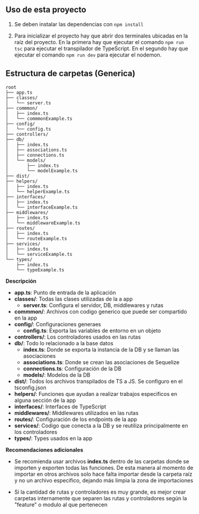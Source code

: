 ## Uso de esta proyecto

1) Se deben instalar las dependencias con ```npm install```

2) Para inicializar el proyecto hay que abrir dos terminales ubicadas en la raíz del proyecto.
En la primera hay que ejecutar el comando ```npm run tsc``` para ejecutar el transpilador de TypeScript.
En el segundo hay que ejecutar el comando ```npm run dev``` para ejecutar el nodemon.

## Estructura de carpetas (Generica)

```
root
├── app.ts                                                      
├── classes/                            
│   └── server.ts                       
├── commmon/
│   ├── index.ts
│   └── commmonExample.ts                          
├── config/                             
│   └── config.ts
├── controllers/
├── db/
│   ├── index.ts
│   ├── associations.ts
│   ├── connections.ts
│   └── models/
│       ├── index.ts
│       └── modelExample.ts
├── dist/
├── helpers/
│   ├── index.ts
│   └── helperExample.ts
├── interfaces/
│   ├── index.ts
│   └── interfaceExample.ts
├── middlewares/
│   ├── index.ts
│   └── middlewareExample.ts
├── routes/
│   ├── index.ts
│   └── routeExample.ts
├── services/
│   ├── index.ts
│   └── serviceExample.ts
└── types/
    ├── index.ts
    └── typeExample.ts
```

**Descripción**

- **app.ts**: Punto de entrada de la aplicación
- **classes/**: Todas las clases utilizadas de la a app
    - **server.ts**: Configura el servidor, DB, middlewares y rutas
- **commmon/**: Archivos con codigo generico que puede ser compartido en la app
- **config/**: Configuraciones generaes
    - **config.ts**: Exporta las variables de entorno en un objeto
- **controllers/**: Los controladores usados en las rutas
- **db/**: Todo lo relacionado a la base datos
    - **index.ts**: Donde se exporta la instancia de la DB y se llaman las asociaciones
    - **associations.ts**: Donde se crean las asociaciones de Sequelize
    - **connections.ts**: Configuración de la DB
    - **models/**: Modelos de la DB
- **dist/**: Todos los archivos transpilados de TS a JS. Se configuro en el tsconfig.json
- **helpers/**: Funciones que ayudan a realizar trabajos especificos en alguna sección de la app
- **interfaces/**: Interfaces de TypeScript
- **middlewares/**: Middlewares utilizados en las rutas
- **routes/**: Configuración de los endpoints de la app
- **services/**: Codigo que conecta a la DB y se reutiliza principalmente en los controladores
- **types/**: Types usados en la app

**Recomendaciones adicionales**

* Se recomienda usar archivos **index.ts** dentro de las carpetas donde se importen y exporten todas las funciones. De esta manera al momento de importar en otros archivos solo hace falta importar desde la carpeta raíz y no un archivo especifico, dejando más limpia la zona de importaciones

* Si la cantidad de rutas y controladores es muy grande, es mejor crear carpetas internamente que separen las rutas y controladores según la "feature" o modulo al que pertenecen


